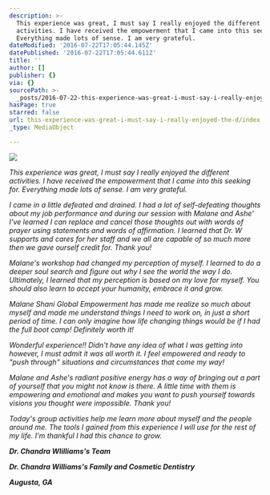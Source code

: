 ```yaml
---
description: >-
  This experience was great, I must say I really enjoyed the different
  activities. I have received the empowerment that I came into this seeking for.
  Everything made lots of sense. I am very grateful.
dateModified: '2016-07-22T17:05:44.145Z'
datePublished: '2016-07-22T17:05:44.611Z'
title: ''
author: []
publisher: {}
via: {}
sourcePath: >-
  _posts/2016-07-22-this-experience-was-great-i-must-say-i-really-enjoyed-the-d.md
hasPage: true
starred: false
url: this-experience-was-great-i-must-say-i-really-enjoyed-the-d/index.html
_type: MediaObject

---
```

![](https://the-grid-user-content.s3-us-west-2.amazonaws.com/eceb7fbb-beab-490b-867a-f9bc6892d8e1.jpg)

_This experience was great, I must say I really enjoyed the different activities. I have received the empowerment that I came into this seeking for. Everything made lots of sense. I am very grateful._

_I came in a little defeated and drained. I had a lot of self-defeating thoughts about my job performance and during our session with Malane and Ashe' I've learned I can replace and cancel those thoughts out with words of prayer using statements and words of affirmation. I learned that Dr. W supports and cares for her staff and we all are capable of so much more then we gave ourself credit for. Thank you!_

_Malane's workshop had changed my perception of myself. I learned to do a deeper soul search and figure out why I see the world the way I do. Ultimately, I learned that my perception is based on my love for myself. You should also learn to accept your humanity, embrace it and grow._

_Malane Shani Global Empowerment has made me realize so much about myself and made me understand things I need to work on, in just a short period of time. I can only imagine how life changing things would be if I had the full boot camp! Definitely worth it!_

_Wonderful experience!! Didn't have any idea of what I was getting into however, I must admit it was all worth it. I feel empowered and ready to "push through" situations and circumstances that come my way!_

_Malane and Ashe's radiant positive energy has a way of bringing out a part of yourself that you might not know is there. A little time with them is empowering and emotional and makes you want to push yourself towards visions you thought were impossible. Thank you!_

_Today's group activities help me learn more about myself and the people around me. The tools I gained from this experience I will use for the rest of my life. I'm thankful I had this chance to grow._

_**Dr. Chandra WIilliams's Team**_

_**Dr. Chandra Williams's Family and Cosmetic Dentistry**_

_**Augusta, GA**_